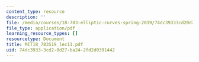 ```yaml
---
content_type: resource
description: ''
file: /media/courses/18-783-elliptic-curves-spring-2019/74dc39333cd20d27ba242fd2d0391442_MIT18_783S19_lec11.pdf
file_type: application/pdf
learning_resource_types: []
resourcetype: Document
title: MIT18_783S19_lec11.pdf
uid: 74dc3933-3cd2-0d27-ba24-2fd2d0391442
---
```


